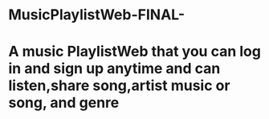 # MusicPlaylistWeb-FINAL-
# A music PlaylistWeb that you can log in and sign up anytime and can listen,share song,artist music or song, and genre
